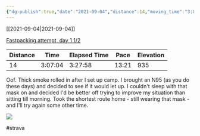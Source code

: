 ```yaml
---
{"dg-publish":true,"date":"2021-09-04","distance":14,"moving_time":"3:07:04","elapsed_time":"3:27:58","pace":"13:21","total_elevation_gain":935,"url":"https://www.strava.com/activities/5903724329","permalink":"/01-personal/strava/2021-09-04-fastpacking-attempt-day-1-1-2/","dgPassFrontmatter":true}
---
```



[[2021-09-04\|2021-09-04]]

[Fastpacking attempt, day 1 1/2](https://www.strava.com/activities/5903724329)

| Distance | Time    | Elapsed Time | Pace  | Elevation |
| -------- | ------- | ------------ | ----- | --------- |
| 14       | 3:07:04 | 3:27:58      | 13:21 | 935       |


Oof. Thick smoke rolled in after I set up camp. I brought an N95 (as you do these days) and decided to see if it would let up. I couldn't sleep with that mask on and decided I'd be better off trying to improve my situation than sitting till morning. Took the shortest route home - still wearing that mask - and I'll try again some other time.
    
![](https://dgtzuqphqg23d.cloudfront.net/9bGlqhkHBBMn9QgQOz7ga905RzF-veE_5HXDrWp3oRs-768x576.jpg)

    

#strava
